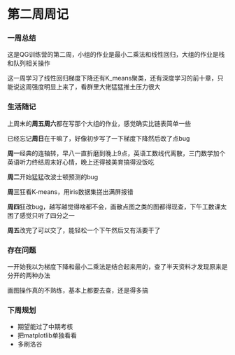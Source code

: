 # 第二周周记

### 一周总结

这是QG训练营的第二周，小组的作业是最小二乘法和线性回归，大组的作业是栈和队列相关操作

这一周学习了线性回归梯度下降还有K_means聚类，还有深度学习的前十章，只能说这周强度明显上来了，看群里大佬猛猛推土压力很大

### 生活随记

上周末的**周五周六**都在写那个大组的作业，感觉确实比链表简单一些

已经忘记**周日**在干嘛了，好像初步写了一下梯度下降然后改了点bug

**周一**经典的连轴转，早八一直折磨到晚上9点，英语工数线代离散，三门数学加个英语听力终结周末好心情，晚上还得被美育搞得没饭吃

**周二**开始猛猛改波士顿预测的bug

**周三**狂看K-means，用iris数据集搓出满屏报错

**周四**狂改bug，越写越觉得啥都不会，画散点图之类的图都得现查，下午工数课太困了感觉只听了四分之一

**周五**改完了可以交了，能轻松一个下午然后又有活要干了

### 存在问题

一开始我以为梯度下降和最小二乘法是结合起来用的，查了半天资料才发现原来是分开的两种办法

画图操作真的不熟练，基本上都要去查，还是得多搞

### 下周规划

- 期望能过了中期考核
- 把matplotlib单独看看
- 多刷洛谷



